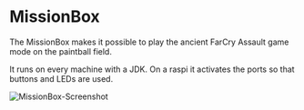 # MissionBox
The MissionBox makes it possible to play the ancient FarCry Assault game mode on the paintball field.

It runs on every machine with a JDK. On a raspi it activates the ports so that buttons and LEDs are used.

![MissionBox-Screenshot](https://www.flashheart.de/lib/exe/fetch.php/de:rlg:mbv2:missionbox-desktop.png)
